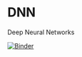 # DNN
Deep Neural Networks

[![Binder](https://mybinder.org/badge_logo.svg)](https://mybinder.org/v2/gh/amross1/DNN/master)
